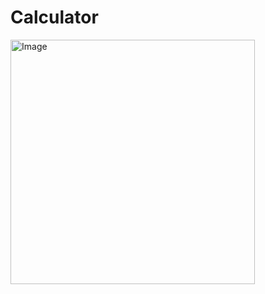 # Calculator

 <img width="391" alt="Image" src="https://github.com/Bency2712/Calculator/assets/116327724/21559aca-8489-4011-981d-d249915776d0">
